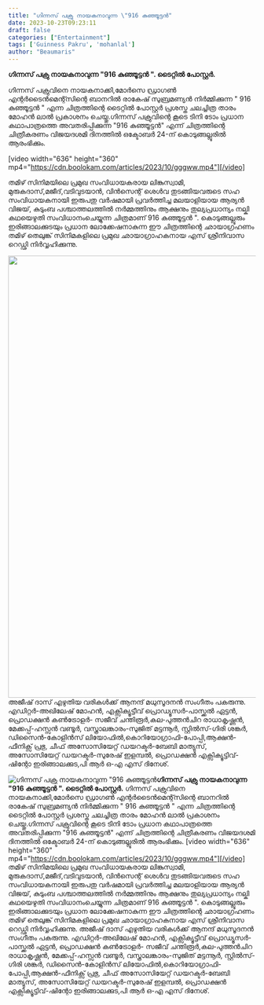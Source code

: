 ```yaml
---
title: "ഗിന്നസ് പക്രു നായകനാവുന്ന \"916 കുഞ്ഞൂട്ടൻ"
date: 2023-10-23T09:23:11
draft: false
categories: ["Entertainment"]
tags: ['Guinness Pakru', 'mohanlal']
author: "Beaumaris"
---
```


<strong>ഗിന്നസ് പക്രു നായകനാവുന്ന "916 കുഞ്ഞൂട്ടൻ ". ടൈറ്റിൽ പോസ്റ്റർ.</strong>

ഗിന്നസ് പക്രുവിനെ നായകനാക്കി,മോർസെ ഡ്രാഗൺ എന്റർടൈൻമെന്റ്സിന്റെ ബാനറിൽ രാകേഷ് സുബ്രമണ്യൻ നിർമ്മിക്കുന്ന " 916 കുഞ്ഞൂട്ടൻ " എന്ന ചിത്രത്തിന്റെ ടൈറ്റിൽ പോസ്റ്റർ പ്രശസ്ത ചലച്ചിത്ര താരം മോഹൻ ലാൽ പ്രകാശനം ചെയ്തു.ഗിന്നസ് പക്രുവിന്റെ കൂടെ ടിനി ടോം പ്രധാന കഥാപാത്രത്തെ അവതരിപ്പിക്കുന്ന "916 കുഞ്ഞൂട്ടൻ" എന്ന് ചിത്രത്തിന്റെ ചിത്രീകരണം വിജയദശമി ദിനത്തിൽ ഒക്ടോബർ 24-ന് കൊടുങ്ങല്ലൂരിൽ ആരംഭിക്കും.

[video width="636" height="360" mp4="https://cdn.boolokam.com/articles/2023/10/gggww.mp4"][/video]

തമിഴ് സിനിമയിലെ പ്രമുഖ സംവിധായകരായ ലിങ്കുസ്വാമി, മുരുകദാസ്,മജീദ്,വടിവുടയാൻ, വിൻസെന്റ് ശെൾവ തുടങ്ങിയവരുടെ സഹ സംവിധായകനായി ഇരുപതു വർഷമായി പ്രവർത്തിച്ച മലയാളിയായ ആര്യൻ വിജയ്, കുടുംബ പശ്ചാത്തലത്തിൽ നർമ്മത്തിനും ആക്ഷനും തുല്യപ്രധാന്യം നല്കി കഥയെഴുതി സംവിധാനംചെയ്യുന്ന ചിത്രമാണ് 916 കുഞ്ഞൂട്ടൻ ".
കൊടുങ്ങല്ലൂരും ഇരിങ്ങാലക്കുടയും പ്രധാന ലോക്കേഷനാകുന്ന ഈ ചിത്രത്തിന്റെ ഛായാഗ്രഹണം തമിഴ് തെലുങ്ക് സിനിമകളിലെ പ്രമുഖ ഛായാഗ്രാഹകനായ എസ് ശ്രീനിവാസ റെഡ്ഢി നിർവ്വഹിക്കുന്നു.

<img class="alignnone size-full wp-image-426399" src="https://cdn.boolokam.com/articles/2023/10/wfwfwfffww.webp" alt="" width="1200" height="900" />അജീഷ് ദാസ് എഴുതിയ വരികൾക്ക് ആനന്ദ് മധുസൂദനൻ സംഗീതം പകരുന്നു. എഡിറ്റർ-അഖിലേഷ് മോഹൻ, എക്സിക്യൂട്ടീവ് പ്രൊഡ്യൂസർ-പാസ്ക്കൽ ഏട്ടൻ, പ്രൊഡക്ഷൻ കൺട്രോളർ- സജീവ് ചന്തിരൂർ,കല-പുത്തൻചിറ രാധാകൃഷ്ണൻ, മേക്കപ്പ്-ഹസ്സൻ വണ്ടൂർ, വസ്ത്രാലങ്കാരം-സുജിത് മട്ടന്നൂർ, സ്റ്റിൽസ്-ഗിരി ശങ്കർ, ഡിസൈൻ-കോളിൻസ് ലിയോഫിൽ,കൊറിയോഗ്രാഫി-പോപ്പി,ആക്ഷൻ-ഫീനിക്സ് പ്രഭു, ചീഫ് അസോസിയേറ്റ് ഡയറക്ടർ-ബേബി മാത്യുസ്, അസോസിയേറ്റ് ഡയറക്ടർ-സുരേഷ് ഇളമ്പൽ, പ്രൊഡക്ഷൻ എക്സിക്യൂട്ടിവ്-ഷിന്റോ ഇരിങ്ങാലക്കുട,പി ആർ ഒ-എ എസ് ദിനേശ്.


![ഗിന്നസ് പക്രു നായകനാവുന്ന "916 കുഞ്ഞൂട്ടൻ](https://cdn.boolokam.com/articles/2023/10/wfwfwfffww.webp)**ഗിന്നസ് പക്രു നായകനാവുന്ന "916 കുഞ്ഞൂട്ടൻ ". ടൈറ്റിൽ പോസ്റ്റർ.** ഗിന്നസ് പക്രുവിനെ നായകനാക്കി,മോർസെ ഡ്രാഗൺ എന്റർടൈൻമെന്റ്സിന്റെ ബാനറിൽ രാകേഷ് സുബ്രമണ്യൻ നിർമ്മിക്കുന്ന " 916 കുഞ്ഞൂട്ടൻ " എന്ന ചിത്രത്തിന്റെ ടൈറ്റിൽ പോസ്റ്റർ പ്രശസ്ത ചലച്ചിത്ര താരം മോഹൻ ലാൽ പ്രകാശനം ചെയ്തു.ഗിന്നസ് പക്രുവിന്റെ കൂടെ ടിനി ടോം പ്രധാന കഥാപാത്രത്തെ അവതരിപ്പിക്കുന്ന "916 കുഞ്ഞൂട്ടൻ" എന്ന് ചിത്രത്തിന്റെ ചിത്രീകരണം വിജയദശമി ദിനത്തിൽ ഒക്ടോബർ 24-ന് കൊടുങ്ങല്ലൂരിൽ ആരംഭിക്കും. [video width="636" height="360" mp4="https://cdn.boolokam.com/articles/2023/10/gggww.mp4"][/video] തമിഴ് സിനിമയിലെ പ്രമുഖ സംവിധായകരായ ലിങ്കുസ്വാമി, മുരുകദാസ്,മജീദ്,വടിവുടയാൻ, വിൻസെന്റ് ശെൾവ തുടങ്ങിയവരുടെ സഹ സംവിധായകനായി ഇരുപതു വർഷമായി പ്രവർത്തിച്ച മലയാളിയായ ആര്യൻ വിജയ്, കുടുംബ പശ്ചാത്തലത്തിൽ നർമ്മത്തിനും ആക്ഷനും തുല്യപ്രധാന്യം നല്കി കഥയെഴുതി സംവിധാനംചെയ്യുന്ന ചിത്രമാണ് 916 കുഞ്ഞൂട്ടൻ ". കൊടുങ്ങല്ലൂരും ഇരിങ്ങാലക്കുടയും പ്രധാന ലോക്കേഷനാകുന്ന ഈ ചിത്രത്തിന്റെ ഛായാഗ്രഹണം തമിഴ് തെലുങ്ക് സിനിമകളിലെ പ്രമുഖ ഛായാഗ്രാഹകനായ എസ് ശ്രീനിവാസ റെഡ്ഢി നിർവ്വഹിക്കുന്നു. അജീഷ് ദാസ് എഴുതിയ വരികൾക്ക് ആനന്ദ് മധുസൂദനൻ സംഗീതം പകരുന്നു. എഡിറ്റർ-അഖിലേഷ് മോഹൻ, എക്സിക്യൂട്ടീവ് പ്രൊഡ്യൂസർ-പാസ്ക്കൽ ഏട്ടൻ, പ്രൊഡക്ഷൻ കൺട്രോളർ- സജീവ് ചന്തിരൂർ,കല-പുത്തൻചിറ രാധാകൃഷ്ണൻ, മേക്കപ്പ്-ഹസ്സൻ വണ്ടൂർ, വസ്ത്രാലങ്കാരം-സുജിത് മട്ടന്നൂർ, സ്റ്റിൽസ്-ഗിരി ശങ്കർ, ഡിസൈൻ-കോളിൻസ് ലിയോഫിൽ,കൊറിയോഗ്രാഫി-പോപ്പി,ആക്ഷൻ-ഫീനിക്സ് പ്രഭു, ചീഫ് അസോസിയേറ്റ് ഡയറക്ടർ-ബേബി മാത്യുസ്, അസോസിയേറ്റ് ഡയറക്ടർ-സുരേഷ് ഇളമ്പൽ, പ്രൊഡക്ഷൻ എക്സിക്യൂട്ടിവ്-ഷിന്റോ ഇരിങ്ങാലക്കുട,പി ആർ ഒ-എ എസ് ദിനേശ്.
